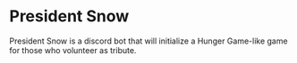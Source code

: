# President Snow

President Snow is a discord bot that will initialize a Hunger Game-like game for those who volunteer as tribute.